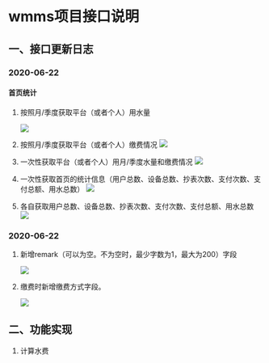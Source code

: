 # wmms项目接口说明

## 一、接口更新日志

### 2020-06-22

#### 首页统计

1. 按照月/季度获取平台（或者个人）用水量

      ![](https://cdn.jsdelivr.net/gh/lixinyuan1213/wmms_dashboard@master/images/readermonth.jpg)

2. 按照月/季度获取平台（或者个人）缴费情况
      ![](https://cdn.jsdelivr.net/gh/lixinyuan1213/wmms_dashboard@master/images/paymonth.jpg)

3. 一次性获取平台（或者个人）用月/季度水量和缴费情况
      ![](https://cdn.jsdelivr.net/gh/lixinyuan1213/wmms_dashboard@master/images/alls.jpg)
      
4. 一次性获取首页的统计信息（用户总数、设备总数、抄表次数、支付次数、支付总额、用水总数）
 ![](https://cdn.jsdelivr.net/gh/lixinyuan1213/wmms_dashboard@master/images/zonghe.jpg)
 
5. 各自获取用户总数、设备总数、抄表次数、支付次数、支付总额、用水总数
 ![](https://cdn.jsdelivr.net/gh/lixinyuan1213/wmms_dashboard@master/images/youall.jpg)

### 2020-06-22

1. 新增remark（可以为空。不为空时，最少字数为1，最大为200）字段

   ![](https://cdn.jsdelivr.net/gh/lixinyuan1213/wmms_dashboard@master/images/remark.jpg)

2. 缴费时新增缴费方式字段。

    ![](https://cdn.jsdelivr.net/gh/lixinyuan1213/wmms_dashboard@master/images/payment.jpg)

## 二、功能实现

1. 计算水费